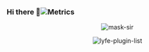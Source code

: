 ### Hi there 👋![Metrics](https://metrics.lecoq.io/mask-sir?template=classic&isocalendar=1&languages=1&people=1&achievements=1&isocalendar.duration=half-year&languages.limit=8&languages.sections=most-used&languages.colors=github&languages.threshold=0%25&languages.indepth=false&languages.categories=markup%2C%20programming&languages.recent.categories=markup%2C%20programming&languages.recent.load=300&languages.recent.days=14&people.limit=24&people.size=28&people.types=followers%2C%20following&people.identicons=false&people.shuffle=false&achievements.threshold=C&achievements.secrets=true&achievements.display=detailed&achievements.limit=0&config.timezone=Asia%2FCalcutta)
<p align="center"> <img src="https://komarev.com/ghpvc/?username=mask-sir&label=Visitors%20count&color=10d9c3&style=plastic" alt="mask-sir" /> </p>
<p align="center"> <img src="https://komarev.com/ghpvc/?username=lyfe-plugin-list&label=Visitors%20count&color=10d9c3&style=plastic" alt="lyfe-plugin-list" /> </p>
